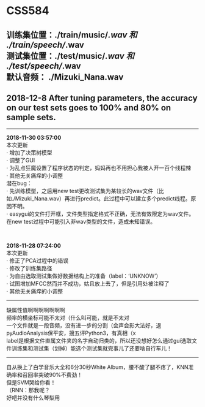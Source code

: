 # CSS584

训练集位置：./train/music/*.wav 和 ./train/speech/*.wav <br />
测试集位置：./test/music/*.wav 和 ./test/speech/*.wav <br />
默认音频： ./Mizuki_Nana.wav <br />
-
2018-12-8
After tuning parameters, the accuracy on our test sets goes to 100% and 80% on sample sets.
-
<hr />
<p>
<strong>2018-11-30 03:57:00</strong> <br />
本次更新 <br />
· 增加了决策树模型 <br />
· 调整了GUI <br />
· 为乱点狂魔设置了程序状态的判定，妈妈再也不用担心我被人开一百个线程辣 <br />
· 其他无关痛痒的小调整 <br />
潜在bug： <br />
· 先训练模型，之后用new test更改测试集为某较长的wav文件（比如./Mizuki_Nana.wav）再进行predict。此过程中可以建立多个predict线程。原因不明。 <br />
· easygui的文件打开框，文件类型指定格式不正确，无法有效限定为wav文件。在new test过程中可能引入非wav类型的文件，造成未知错误。 <br />
</p>
<br />
<p>
<strong>2018-11-28 07:24:00</strong> <br />
本次更新 <br />
· 修正了PCA过程中的错误 <br />
· 修改了训练集路径 <br />
· 为自由选取测试集做好数据结构上的准备（label：‘UNKNOW’） <br />
· 试图增加MFCC然而并不成功，姑且放上去了，但是引用处被注释了 <br />
· 其他无关痛痒的小调整 <br />
</p>
<hr />
缺属性值啊啊啊啊啊啊啊 <br />
频率的横坐标可能不太对（什么叫可能，就是不太对 <br />
一个文件就是一段音频，没有进一步的分割（会声会影大法好，退pyAudioAnalysis保平安，搜五评Python3，有真相（x <br />
label是根据文件直属文件夹的名字自动归类的，所以还没想好怎么通过gui选取文件训练集和测试集（划掉）能选个测试集就完事儿了还要啥自行车儿！ <br />
<hr />
自从换上了白学音乐大全和6分30秒White Album，腰不酸了腿不疼了，KNN准确率和召回率突破90%不费劲！ <br />
但是SVM哭给你看！ <br />
（RNN：那我呢？ <br />
好吧并没有什么琴梨用 <br />

